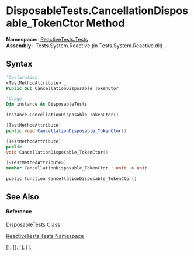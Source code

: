 # DisposableTests.CancellationDisposable\_TokenCtor Method

**Namespace:**  [ReactiveTests.Tests](ReactiveTests.Tests\ReactiveTests.Tests.md)  
**Assembly:**  Tests.System.Reactive (in Tests.System.Reactive.dll)

## Syntax

```vb
'Declaration
<TestMethodAttribute> _
Public Sub CancellationDisposable_TokenCtor
```

```vb
'Usage
Dim instance As DisposableTests

instance.CancellationDisposable_TokenCtor()
```

```csharp
[TestMethodAttribute]
public void CancellationDisposable_TokenCtor()
```

```c++
[TestMethodAttribute]
public:
void CancellationDisposable_TokenCtor()
```

```fsharp
[<TestMethodAttribute>]
member CancellationDisposable_TokenCtor : unit -> unit 
```

```jscript
public function CancellationDisposable_TokenCtor()
```

## See Also

#### Reference

[DisposableTests Class](DisposableTests\DisposableTests.md)

[ReactiveTests.Tests Namespace](ReactiveTests.Tests\ReactiveTests.Tests.md)

[]: 
[]: 
[]: 
[]: 